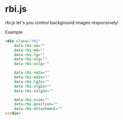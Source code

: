 # rbi.js
rbi.js let's you control background images responsively!

Example

```html
<div class="rbi"
	data-rbi-sm=""
	data-rbi-md=""
	data-rbi-lg=""
	data-rbi-xlg=""
	data-rbi-xxlg=""

	data-rbi-sm2x=""
	data-rbi-md2x=""
	data-rbi-lg2x=""
	data-rbi-xlg2x=""
	data-rbi-xxlg2x=""

	data-rbi-size=""
	data-rbi-position=""
	data-rbi-attachment=""
></div>
```
